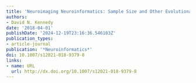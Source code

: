 ```yaml
---
title: 'Neuroimaging Neuroinformatics: Sample Size and Other Evolutionary Topics'
authors:
- David N. Kennedy
date: '2018-04-01'
publishDate: '2024-12-19T23:16:36.546103Z'
publication_types:
- article-journal
publication: '*Neuroinformatics*'
doi: 10.1007/s12021-018-9379-8
links:
- name: URL
  url: http://dx.doi.org/10.1007/s12021-018-9379-8
---
```

